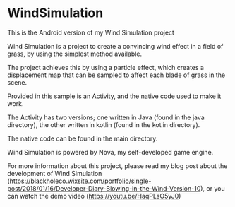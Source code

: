 # WindSimulation
This is the Android version of my Wind Simulation project

Wind Simulation is a project to create a convincing wind effect in a field of grass, by using the simplest method available.

The project achieves this by using a particle effect, which creates a displacement map that can be sampled to affect each blade of grass in the scene.

Provided in this sample is an Activity, and the native code used to make it work.

The Activity has two versions; one written in Java (found in the java directory), the other written in kotlin (found in the kotlin directory).

The native code can be found in the main directory.

Wind Simulation is powered by Nova, my self-developed game engine.

For more information about this project, please read my blog post about the development of Wind Simulation (https://blackholeco.wixsite.com/portfolio/single-post/2018/01/16/Developer-Diary-Blowing-in-the-Wind-Version-10), or you can watch the demo video (https://youtu.be/HaqPLsO5yJ0)
